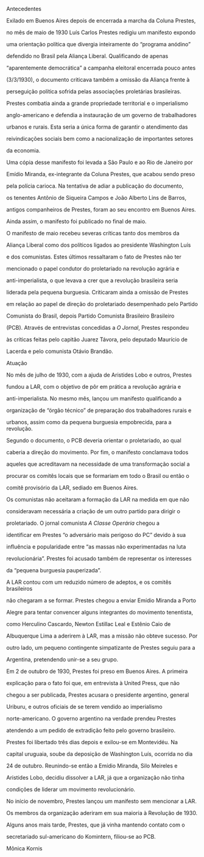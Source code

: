

Antecedentes



Exilado em Buenos Aires depois de encerrada a marcha da Coluna Prestes,

no mês de maio de 1930 Luís Carlos Prestes redigiu um manifesto expondo

uma orientação política que divergia inteiramente do “programa anódino”

defendido no Brasil pela Aliança Liberal. Qualificando de apenas

“aparentemente democrática” a campanha eleitoral encerrada pouco antes

(3/3/1930), o documento criticava também a omissão da Aliança frente à

perseguição política sofrida pelas associações proletárias brasileiras.

Prestes combatia ainda a grande propriedade territorial e o imperialismo

anglo-americano e defendia a instauração de um governo de trabalhadores

urbanos e rurais. Esta seria a única forma de garantir o atendimento das

reivindicações sociais bem como a nacionalização de importantes setores

da economia.



Uma cópia desse manifesto foi levada a São Paulo e ao Rio de Janeiro por

Emídio Miranda, ex-integrante da Coluna Prestes, que acabou sendo preso

pela polícia carioca. Na tentativa de adiar a publicação do documento,

os tenentes Antônio de Siqueira Campos e João Alberto Lins de Barros,

antigos companheiros de Prestes, foram ao seu encontro em Buenos Aires.

Ainda assim, o manifesto foi publicado no final de maio.



O manifesto de maio recebeu severas críticas tanto dos membros da

Aliança Liberal como dos políticos ligados ao presidente Washington Luís

e dos comunistas. Estes últimos ressaltaram o fato de Prestes não ter

mencionado o papel condutor do proletariado na revolução agrária e

anti-imperialista, o que levava a crer que a revolução brasileira seria

liderada pela pequena burguesia. Criticaram ainda a omissão de Prestes

em relação ao papel de direção do proletariado desempenhado pelo Partido

Comunista do Brasil, depois Partido Comunista Brasileiro Brasileiro

(PCB). Através de entrevistas concedidas a *O Jornal*, Prestes respondeu

às críticas feitas pelo capitão Juarez Távora, pelo deputado Maurício de

Lacerda e pelo comunista Otávio Brandão.



Atuação



No mês de julho de 1930, com a ajuda de Aristides Lobo e outros, Prestes

fundou a LAR, com o objetivo de pôr em prática a revolução agrária e

anti-imperialista. No mesmo mês, lançou um manifesto qualificando a

organização de “órgão técnico” de preparação dos trabalhadores rurais e

urbanos, assim como da pequena burguesia empobrecida, para a revolução.

Segundo o documento, o PCB deveria orientar o proletariado, ao qual

caberia a direção do movimento. Por fim, o manifesto conclamava todos

aqueles que acreditavam na necessidade de uma transformação social a

procurar os comitês locais que se formariam em todo o Brasil ou então o

comitê provisório da LAR, sediado em Buenos Aires.



Os comunistas não aceitaram a formação da LAR na medida em que não

consideravam necessária a criação de um outro partido para dirigir o

proletariado. O jornal comunista *A Classe Operária* chegou a

identificar em Prestes “o adversário mais perigoso do PC” devido à sua

influência e popularidade entre “as massas não experimentadas na luta

revolucionária”. Prestes foi acusado também de representar os interesses

da “pequena burguesia pauperizada”.



A LAR contou com um reduzido número de adeptos, e os comitês brasileiros

não chegaram a se formar. Prestes chegou a enviar Emídio Miranda a Porto

Alegre para tentar convencer alguns integrantes do movimento tenentista,

como Herculino Cascardo, Newton Estillac Leal e Estênio Caio de

Albuquerque Lima a aderirem à LAR, mas a missão não obteve sucesso. Por

outro lado, um pequeno contingente simpatizante de Prestes seguiu para a

Argentina, pretendendo unir-se a seu grupo.



Em 2 de outubro de 1930, Prestes foi preso em Buenos Aires. A primeira

explicação para o fato foi que, em entrevista à United Press, que não

chegou a ser publicada, Prestes acusara o presidente argentino, general

Uriburu, e outros oficiais de se terem vendido ao imperialismo

norte-americano. O governo argentino na verdade prendeu Prestes

atendendo a um pedido de extradição feito pelo governo brasileiro.



Prestes foi libertado três dias depois e exilou-se em Montevidéu. Na

capital uruguaia, soube da deposição de Washington Luís, ocorrida no dia

24 de outubro. Reunindo-se então a Emídio Miranda, Silo Meireles e

Aristides Lobo, decidiu dissolver a LAR, já que a organização não tinha

condições de liderar um movimento revolucionário.



No início de novembro, Prestes lançou um manifesto sem mencionar a LAR.

Os membros da organização aderiram em sua maioria à Revolução de 1930.

Alguns anos mais tarde, Prestes, que já vinha mantendo contato com o

secretariado sul-americano do Komintern, filiou-se ao PCB.



Mônica Kornis




